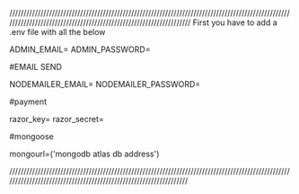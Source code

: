 ///////////////////////////////////////////////////////////////////////////////////////////////////////////////////////////////////////////////////////////////////
First you have to add a .env file with all the below


ADMIN_EMAIL=
ADMIN_PASSWORD=


#EMAIL SEND

NODEMAILER_EMAIL=
NODEMAILER_PASSWORD=

#payment

razor_key=
razor_secret=


#mongoose

mongourl=('mongodb atlas db address')

//////////////////////////////////////////////////////////////////////////////////////////////////////////////////////////////////////////////////////////////////
